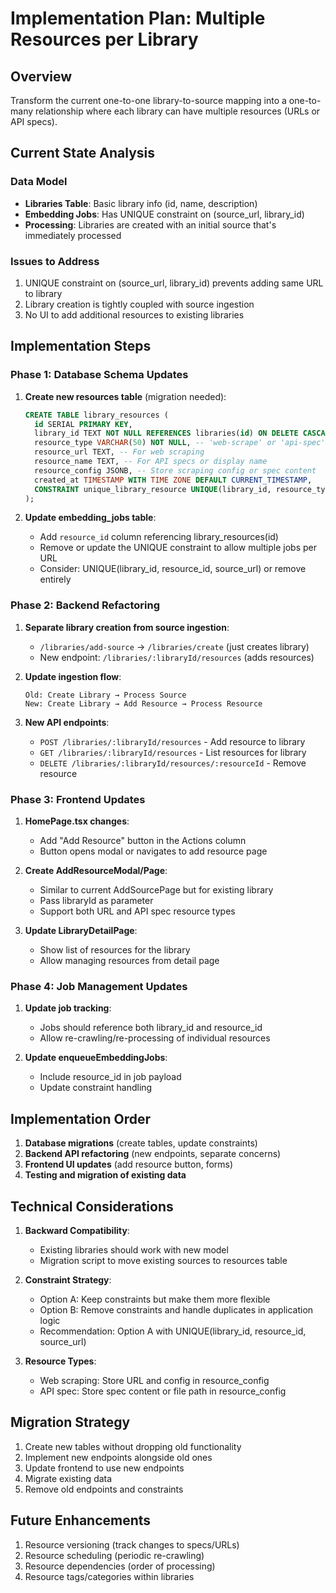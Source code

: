 # Implementation Plan: Multiple Resources per Library

## Overview
Transform the current one-to-one library-to-source mapping into a one-to-many relationship where each library can have multiple resources (URLs or API specs).

## Current State Analysis

### Data Model
- **Libraries Table**: Basic library info (id, name, description)
- **Embedding Jobs**: Has UNIQUE constraint on (source_url, library_id) 
- **Processing**: Libraries are created with an initial source that's immediately processed

### Issues to Address
1. UNIQUE constraint on (source_url, library_id) prevents adding same URL to library
2. Library creation is tightly coupled with source ingestion
3. No UI to add additional resources to existing libraries

## Implementation Steps

### Phase 1: Database Schema Updates

1. **Create new resources table** (migration needed):
   ```sql
   CREATE TABLE library_resources (
     id SERIAL PRIMARY KEY,
     library_id TEXT NOT NULL REFERENCES libraries(id) ON DELETE CASCADE,
     resource_type VARCHAR(50) NOT NULL, -- 'web-scrape' or 'api-spec'
     resource_url TEXT, -- For web scraping
     resource_name TEXT, -- For API specs or display name
     resource_config JSONB, -- Store scraping config or spec content
     created_at TIMESTAMP WITH TIME ZONE DEFAULT CURRENT_TIMESTAMP,
     CONSTRAINT unique_library_resource UNIQUE(library_id, resource_type, resource_url)
   );
   ```

2. **Update embedding_jobs table**:
   - Add `resource_id` column referencing library_resources(id)
   - Remove or update the UNIQUE constraint to allow multiple jobs per URL
   - Consider: UNIQUE(library_id, resource_id, source_url) or remove entirely

### Phase 2: Backend Refactoring

1. **Separate library creation from source ingestion**:
   - `/libraries/add-source` → `/libraries/create` (just creates library)
   - New endpoint: `/libraries/:libraryId/resources` (adds resources)

2. **Update ingestion flow**:
   ```
   Old: Create Library → Process Source
   New: Create Library → Add Resource → Process Resource
   ```

3. **New API endpoints**:
   - `POST /libraries/:libraryId/resources` - Add resource to library
   - `GET /libraries/:libraryId/resources` - List resources for library
   - `DELETE /libraries/:libraryId/resources/:resourceId` - Remove resource

### Phase 3: Frontend Updates

1. **HomePage.tsx changes**:
   - Add "Add Resource" button in the Actions column
   - Button opens modal or navigates to add resource page

2. **Create AddResourceModal/Page**:
   - Similar to current AddSourcePage but for existing library
   - Pass libraryId as parameter
   - Support both URL and API spec resource types

3. **Update LibraryDetailPage**:
   - Show list of resources for the library
   - Allow managing resources from detail page

### Phase 4: Job Management Updates

1. **Update job tracking**:
   - Jobs should reference both library_id and resource_id
   - Allow re-crawling/re-processing of individual resources

2. **Update enqueueEmbeddingJobs**:
   - Include resource_id in job payload
   - Update constraint handling

## Implementation Order

1. **Database migrations** (create tables, update constraints)
2. **Backend API refactoring** (new endpoints, separate concerns)
3. **Frontend UI updates** (add resource button, forms)
4. **Testing and migration of existing data**

## Technical Considerations

1. **Backward Compatibility**:
   - Existing libraries should work with new model
   - Migration script to move existing sources to resources table

2. **Constraint Strategy**:
   - Option A: Keep constraints but make them more flexible
   - Option B: Remove constraints and handle duplicates in application logic
   - Recommendation: Option A with UNIQUE(library_id, resource_id, source_url)

3. **Resource Types**:
   - Web scraping: Store URL and config in resource_config
   - API spec: Store spec content or file path in resource_config

## Migration Strategy

1. Create new tables without dropping old functionality
2. Implement new endpoints alongside old ones
3. Update frontend to use new endpoints
4. Migrate existing data
5. Remove old endpoints and constraints

## Future Enhancements

1. Resource versioning (track changes to specs/URLs)
2. Resource scheduling (periodic re-crawling)
3. Resource dependencies (order of processing)
4. Resource tags/categories within libraries